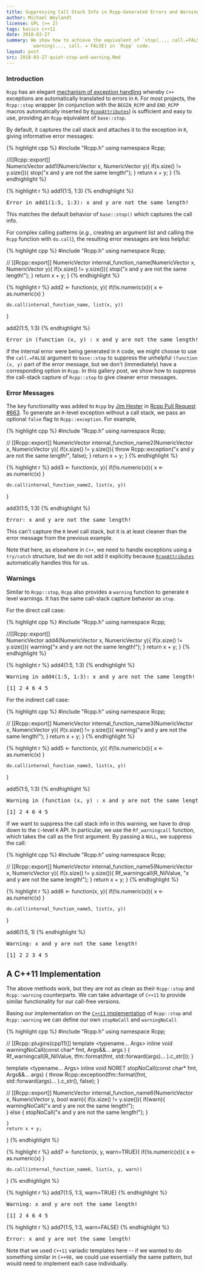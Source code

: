 ```yaml
---
title: Suppressing Call Stack Info in Rcpp-Generated Errors and Warnings
author: Michael Weylandt
license: GPL (>= 2)
tags: basics c++11
date: 2018-03-27
summary: We show how to achieve the equivalent of `stop(..., call.=FALSE)` or
         `warning(..., call. = FALSE) in `Rcpp` code. 
layout: post
src: 2018-03-27-quiet-stop-and-warning.Rmd
---
```


### Introduction

`Rcpp` has an elegant [mechanism of exception handling](https://gallery.rcpp.org/articles/intro-to-exceptions/)
whereby `C++` exceptions are automatically translated to errors in `R`. For most
projects, the `Rcpp::stop` wrapper (in conjunction with the `BEGIN_RCPP` and 
`END_RCPP` macros automatically inserted by 
[`RcppAttributes`](https://cran.r-project.org/web/packages/Rcpp/vignettes/Rcpp-attributes.pdf))
is sufficient and easy to use, providing an `Rcpp` equivalent of `base::stop`. 

By default, it captures the call stack and attaches it to the exception
in `R`, giving informative error messages: 


{% highlight cpp %}
#include "Rcpp.h"
using namespace Rcpp; 

//[[Rcpp::export]]         
NumericVector add1(NumericVector x, NumericVector y){
    if(x.size() != y.size()){
        stop("x and y are not the same length!");
    }
    return x + y; 
}
{% endhighlight %}


{% highlight r %}
add1(1:5, 1:3)
{% endhighlight %}



<pre class="output">
Error in add1(1:5, 1:3): x and y are not the same length!
</pre>

This matches the default behavior of `base::stop()` which captures the call info. 

For complex calling patterns (*e.g.*, creating an argument list and calling the
`Rcpp` function with `do.call`), the resulting error messages are less helpful: 


{% highlight cpp %}
#include "Rcpp.h"
using namespace Rcpp; 

// [[Rcpp::export]]
NumericVector internal_function_name(NumericVector x, NumericVector y){
    if(x.size() != y.size()){
        stop("x and y are not the same length!");
    }
    return x + y; 
}
{% endhighlight %}


{% highlight r %}
add2 <- function(x, y){
    if(!is.numeric(x)){
        x <- as.numeric(x)
    }

    do.call(internal_function_name, list(x, y))
}

add2(1:5, 1:3)
{% endhighlight %}



<pre class="output">
Error in (function (x, y) : x and y are not the same length!
</pre>

If the internal error were being generated in `R` code, we might choose to use
the `call.=FALSE` argument to `base::stop` to suppress the unhelpful `(function (x, y)`
part of the error message, but we don't (immediately) have a corresponding option
in `Rcpp`. In this gallery post, we show how to suppress the call-stack capture
of `Rcpp::stop` to give cleaner error messages. 

### Error Messages

The key functionality was added to `Rcpp` by [Jim Hester](https://github.com/jimhester) in 
[Rcpp Pull Request #663](https://github.com/RcppCore/Rcpp/pull/663/files). 
To generate an `R`-level exception without a call stack, we pass an optional
`false` flag to `Rcpp::exception`. For example, 


{% highlight cpp %}
#include "Rcpp.h"
using namespace Rcpp; 

// [[Rcpp::export]]
NumericVector internal_function_name2(NumericVector x, NumericVector y){
    if(x.size() != y.size()){
        throw Rcpp::exception("x and y are not the same length!", false);
    }
    return x + y; 
}
{% endhighlight %}


{% highlight r %}
add3 <- function(x, y){
    if(!is.numeric(x)){
        x <- as.numeric(x)
    }

    do.call(internal_function_name2, list(x, y))
}

add3(1:5, 1:3)
{% endhighlight %}



<pre class="output">
Error: x and y are not the same length!
</pre>

This can't capture the `R` level call stack, but it is at least cleaner than
the error message from the previous example. 

Note that here, as elsewhere in `C++`, we need to handle exceptions using a 
`try/catch` structure, but we do not add it explicitly because
[`RcppAttributes`](https://cran.r-project.org/web/packages/Rcpp/vignettes/Rcpp-attributes.pdf)
automatically handles this for us. 

### Warnings

Similar to `Rcpp::stop`, `Rcpp` also provides a `warning` function to generate 
`R` level warnings. It has the same call-stack capture behavior as `stop`. 

For the direct call case:


{% highlight cpp %}
#include "Rcpp.h"
using namespace Rcpp; 

//[[Rcpp::export]]         
NumericVector add4(NumericVector x, NumericVector y){
    if(x.size() != y.size()){
        warning("x and y are not the same length!");
    }
    return x + y; 
}
{% endhighlight %}


{% highlight r %}
add4(1:5, 1:3)
{% endhighlight %}



<pre class="output">
Warning in add4(1:5, 1:3): x and y are not the same length!
</pre>



<pre class="output">
[1] 2 4 6 4 5
</pre>

For the indirect call case: 


{% highlight cpp %}
#include "Rcpp.h"
using namespace Rcpp; 

// [[Rcpp::export]]
NumericVector internal_function_name3(NumericVector x, NumericVector y){
    if(x.size() != y.size()){
        warning("x and y are not the same length!");
    }
    return x + y; 
}
{% endhighlight %}


{% highlight r %}
add5 <- function(x, y){
    if(!is.numeric(x)){
        x <- as.numeric(x)
    }

    do.call(internal_function_name3, list(x, y))
}

add5(1:5, 1:3)
{% endhighlight %}



<pre class="output">
Warning in (function (x, y) : x and y are not the same length!
</pre>



<pre class="output">
[1] 2 4 6 4 5
</pre>

If we want to suppress the call stack info in this warning, we have to drop
down to the `C`-level `R` API. In particular, we use the `Rf_warningcall` function,
which takes the call as the first argument. By passing a `NULL`, we suppress the call: 


{% highlight cpp %}
#include "Rcpp.h"
using namespace Rcpp; 

// [[Rcpp::export]]
NumericVector internal_function_name5(NumericVector x, NumericVector y){
    if(x.size() != y.size()){
        Rf_warningcall(R_NilValue, "x and y are not the same length!");
    }
    return x + y; 
}
{% endhighlight %}


{% highlight r %}
add6 <- function(x, y){
    if(!is.numeric(x)){
        x <- as.numeric(x)
    }

    do.call(internal_function_name5, list(x, y))
}

add6(1:5, 1)
{% endhighlight %}



<pre class="output">
Warning: x and y are not the same length!
</pre>



<pre class="output">
[1] 2 2 3 4 5
</pre>

## A C++11 Implementation

The above methods work, but they are not as clean as their `Rcpp::stop` and
`Rcpp::warning` counterparts. We can take advantage of `C++11` to provide 
similar functionality for our call-free versions. 

Basing our implementation on the [`C++11` implementation](https://github.com/RcppCore/Rcpp/blob/master/inst/include/Rcpp/exceptions/cpp11/exceptions.h)
of `Rcpp::stop` and `Rcpp::warning` we can define our own
`stopNoCall` and `warningNoCall`


{% highlight cpp %}
#include "Rcpp.h"
using namespace Rcpp; 

// [[Rcpp::plugins(cpp11)]]
template <typename... Args>
inline void warningNoCall(const char* fmt, Args&&... args ) {
    Rf_warningcall(R_NilValue, tfm::format(fmt, std::forward<Args>(args)... ).c_str());
}

template <typename... Args>
inline void NORET stopNoCall(const char* fmt, Args&&... args) {
    throw Rcpp::exception(tfm::format(fmt, std::forward<Args>(args)... ).c_str(), false);
}

// [[Rcpp::export]]
NumericVector internal_function_name6(NumericVector x, NumericVector y, bool warn){
    if(x.size() != y.size()){
        if(warn){
            warningNoCall("x and y are not the same length!");  
        } else {
            stopNoCall("x and y are not the same length!");
        }
        
    }
    return x + y; 
}
{% endhighlight %}


{% highlight r %}
add7 <- function(x, y, warn=TRUE){
    if(!is.numeric(x)){
        x <- as.numeric(x)
    }

    do.call(internal_function_name6, list(x, y, warn))
}
{% endhighlight %}


{% highlight r %}
add7(1:5, 1:3, warn=TRUE)
{% endhighlight %}



<pre class="output">
Warning: x and y are not the same length!
</pre>



<pre class="output">
[1] 2 4 6 4 5
</pre>


{% highlight r %}
add7(1:5, 1:3, warn=FALSE)
{% endhighlight %}



<pre class="output">
Error: x and y are not the same length!
</pre>

Note that we used `C++11` variadic templates here -- if we wanted to do something
similar in `C++98,` we could use essentially the same pattern, but would need to
implement each case individually. 
